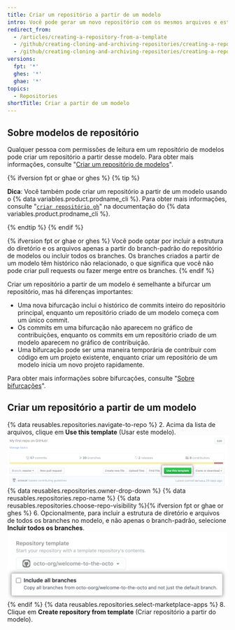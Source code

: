 ```yaml
---
title: Criar um repositório a partir de um modelo
intro: Você pode gerar um novo repositório com os mesmos arquivos e estrutura de diretório de um repositório que já existe.
redirect_from:
  - /articles/creating-a-repository-from-a-template
  - /github/creating-cloning-and-archiving-repositories/creating-a-repository-from-a-template
  - /github/creating-cloning-and-archiving-repositories/creating-a-repository-on-github/creating-a-repository-from-a-template
versions:
  fpt: '*'
  ghes: '*'
  ghae: '*'
topics:
  - Repositories
shortTitle: Criar a partir de um modelo
---
```


## Sobre modelos de repositório

Qualquer pessoa com permissões de leitura em um repositório de modelos pode criar um repositório a partir desse modelo. Para obter mais informações, consulte "[Criar um repositório de modelos](/articles/creating-a-template-repository)".

{% ifversion fpt or ghae or ghes %}
{% tip %}

**Dica**: Você também pode criar um repositório a partir de um modelo usando o {% data variables.product.prodname_cli %}. Para obter mais informações, consulte "[`criar repositório gh`](https://cli.github.com/manual/gh_repo_create)" na documentação do {% data variables.product.prodname_cli %}.

{% endtip %}
{% endif %}

{% ifversion fpt or ghae or ghes %}
Você pode optar por incluir a estrutura do diretório e os arquivos apenas a partir do branch-padrão do repositório de modelos ou incluir todos os branches. Os branches criados a partir de um modelo têm histórico não relacionado, o que significa que você não pode criar pull requests ou fazer merge entre os branches.
{% endif %}

Criar um repositório a partir de um modelo é semelhante a bifurcar um repositório, mas há diferenças importantes:
- Uma nova bifurcação inclui o histórico de commits inteiro do repositório principal, enquanto um repositório criado de um modelo começa com um único commit.
- Os commits em uma bifurcação não aparecem no gráfico de contribuições, enquanto os commits em um repositório criado de um modelo aparecem no gráfico de contribuição.
- Uma bifurcação pode ser uma maneira temporária de contribuir com código em um projeto existente, enquanto criar um repositório de um modelo inicia um novo projeto rapidamente.

Para obter mais informações sobre bifurcações, consulte "[Sobre bifurcações](/articles/about-forks)".

## Criar um repositório a partir de um modelo

{% data reusables.repositories.navigate-to-repo %}
2. Acima da lista de arquivos, clique em **Use this template** (Usar este modelo). ![Botão Use this template (Usar este modelo)](/assets/images/help/repository/use-this-template-button.png)
{% data reusables.repositories.owner-drop-down %}
{% data reusables.repositories.repo-name %}
{% data reusables.repositories.choose-repo-visibility %}{% ifversion fpt or ghae or ghes %}
6. Opcionalmente, para incluir a estrutura de diretório e arquivos de todos os branches no modelo, e não apenas o branch-padrão, selecione **Incluir todos os branches**. ![Include all branches checkbox](/assets/images/help/repository/include-all-branches.png){% endif %}
{% data reusables.repositories.select-marketplace-apps %}
8. Clique em **Create repository from template** (Criar repositório a partir do modelo).

